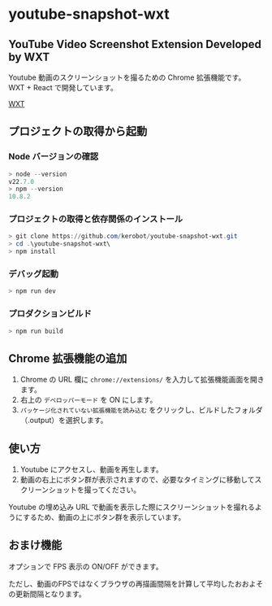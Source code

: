 # youtube-snapshot-wxt

## YouTube Video Screenshot Extension Developed by WXT

Youtube 動画のスクリーンショットを撮るための Chrome 拡張機能です。  
WXT + React で開発しています。

[WXT](https://wxt.dev/)

## プロジェクトの取得から起動

### Node バージョンの確認

```powershell
> node --version
v22.7.0
> npm --version
10.8.2
```

### プロジェクトの取得と依存関係のインストール

```powershell
> git clone https://github.com/kerobot/youtube-snapshot-wxt.git
> cd .\youtube-snapshot-wxt\
> npm install
```

### デバッグ起動

```powershell
> npm run dev
```

### プロダクションビルド

```powershell
> npm run build
```

## Chrome 拡張機能の追加

1. Chrome の URL 欄に `chrome://extensions/` を入力して拡張機能画面を開きます。
2. 右上の `デベロッパーモード` を ON にします。
3. `パッケージ化されていない拡張機能を読み込む` をクリックし、ビルドしたフォルダ（.output）を選択します。

## 使い方

1. Youtube にアクセスし、動画を再生します。
2. 動画の右上にボタン群が表示されますので、必要なタイミングに移動してスクリーンショットを撮ってください。

Youtube の埋め込み URL で動画を表示した際にスクリーンショットを撮れるようにするため、動画の上にボタン群を表示しています。

## おまけ機能

オプションで FPS 表示の ON/OFF ができます。  

ただし、動画のFPSではなくブラウザの再描画間隔を計算して平均したおおよその更新間隔となります。
